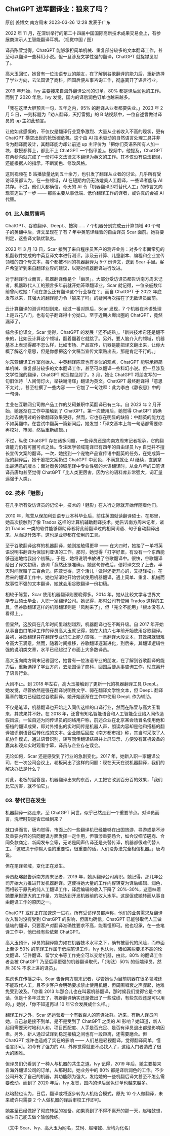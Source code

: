 ## ChatGPT 进军翻译业：狼来了吗？

原创 姜博文 南方周末 2023-03-26 12:28 发表于广东

2022 年 11 月，在深圳举行的第二十四届中国国际高新技术成果交易会上，有参展商演示人工智能翻译耳机。（视觉中国 / 图）

译员陈萱觉得，ChatGPT 能够承担简单机械、重复部分较多的文本翻译工作，甚至可以翻译一些科幻小说。但一旦涉及文学性强的翻译，ChatGPT 就捉襟见肘了。

高大玉回忆，她曾有一位法语专业的朋友，在了解到谷歌翻译的能力后，重新选择了学业方向，去法国读了商科，回国后便从事咨询工作，彻底离开了语言行业。

2019 年开始，Ivy 主要接来自海外翻译公司的订单，80% 都是译后润色的工作。而到了 2020 年后，Ivy 发觉，国内的译后润色订单也越来越多。

「我在这里大胆预言一句，五年之内，95% 的翻译从业者都要失业。」2023 年 2 月 5 日，一则标题为「劝人翻译，天打雷劈」的 B 站视频中，一位自述曾做过译员的 up 主如此预言。

让他如此感慨的，不仅仅是翻译行业竞争激烈、大量从业者收入不高的现状，更有 ChatGPT 横空出世的抢饭碗危机。这个由 AI 技术驱动的自然语言处理工具并非专为翻译而设计，其翻译能力却让前述 up 主评价为「把你们英语系所有人加一块，教授都算上，都比不上 ChatGPT 一个指甲盖」。视频中，他提及，ChatGPT 在两秒内就完成了一份将中文法律文本翻译为英文的工作。其不仅没有语法错误，还能根据人的指示，不断润色、修改风格。

这则视频在 B 站播放量达到五十余万，也引发了翻译从业者的讨论。几乎所有受访译员都认为，在一些领域，AI 在短期内仍无法媲美人工翻译，一些译者能与 AI 共存。不过，他们大都确信，今天的 AI 令「机器翻译即将替代人工」的传言又向现实迈进了一步 —— 那些主要从事低端、低价翻译工作的译者，或许真的会被 AI 代替。

### 01. 比人类厉害吗

ChatGPT、谷歌翻译、DeepL、搜狗…… 7 个机器分别完成云计算领域 40 个句子的英翻中后，译文呈现在了有 7 年中英笔译经验的自由译员 Scar 面前。她将要判定，这些译文孰优孰劣。

2023 年 3 月 13 日，Scar 接到了来自程序员客户的测评业务：对多个市面常见的机翻软件完成的中英互译文本进行测评。涉及云计算、儿童剧本、编程和企业宣传领域的四个母文本，每个都被不同的机器翻译为 5-7 份译文，送到 Scar 手里。客户希望听到来自翻译业界的建议，以期对机器翻译进行改进。

对于翻译行业而言，机器翻译像是个「幽灵」。大部分受访译员都告诉南方周末记者，机器取代人工的预言多年前就开始笼罩翻译业。Scar 就记得，一位亲戚数年前曾问过她：「现在怎么还有翻译这个行业存在？」而自 ChatGPT 于 2022 年底发布以来，其强大的翻译能力令「狼来了吗」的疑问再次摆在了无数译员面前。

云计算翻译的测评时刻到来。经过一番对照后，Scar 发现，7 个机器在术语处理上是五花八门，也有句子翻译得十分拗口。至于近期火爆出圈的 ChatGPT，竟然漏译了。

综合多份译文，Scar 觉得，ChatGPT 的发展「还不成熟」。「新兴技术它还是翻不来的，比如云计算这个领域，翻着翻着它就跳了。另外，要人脑介入的领域，机器基本上表现得都不怎么样，比如市场、产品宣传，机器是能把译文翻出来，让你大概了解这个意思，但是你想把这个文稿当宣传文案贴出去，那是肯定不行的。」

尔东萱翻译工作室创始人、中英翻译陈萱也有类似的观点，ChatGPT 能够承担简单机械、重复部分较多的文本翻译工作，甚至可以翻译一些科幻小说。但一旦涉及文学性强的翻译，ChatGPT 就捉襟见肘了。3 月，她让 ChatGPT 将朋友写的一句旧体诗「人间倚灯火，举袂谢清辉」翻译为英文。ChatGPT 最终翻译得「意思不太对」，甚至杜撰了一些内容 —— 它加了一句注释：此为李白《静夜思》中的一句诗。

主业在互联网公司做产品工作的艾珂兼职中英翻译已有三年。自 2023 年 2 月开始，她逐渐在工作中接触到了 ChatGPT。第一次使用后，她觉得 ChatGPT 的确比过去使用过的谷歌翻译效果更好，然而，它也存在明显的缺陷：中翻英的能力远不如英翻中。在尝试中翻英一篇新闻后，她发觉：「译文基本上每一句话都需要你再校对、审阅，然后重新编辑。」

不过，纵使 ChatGPT 存在诸多问题，一些译员还是向南方周末记者坦承，它的翻译能力仍有可圈可点之处。专注医学领域笔译已有四年的自由译员 Ivy 自觉并不擅长宣传文案的翻译。一次，她接到一个宠物产品宣传语中翻英的任务，在完成第一版的翻译后，她干脆把文案扔进 ChatGPT 中润色，不满意就让 AI 继续，直到拿出最满意的版本；面对商务领域笔译中专业性强的术语翻译时，从业八年的口笔译译员唐均甚至觉得 ChatGPT「比人类更厉害，因为它的语料库非常强大，词汇量远强于人类」。

### 02. 技术「魅影」

在几乎所有受访译员的记忆中，技术的「魅影」在入行之际就开始伴随着他们。

2010 年，陈萱从保加利亚语专业本科毕业后，前往英国就读翻译硕士。在那里，她首次接触到了像 Trados 这样的计算机辅助翻译技术。她告诉南方周末记者，诸如 Trados 一类的软件能够帮助译者将此前翻译过的相同词语、句子自动翻译出来，从而提升效率，这也是业界都在使用的工具。

至于谷歌翻译这样的机器翻译，她则接触得更早 —— 在大四时，她接了一单将英语说明书翻译为保加利亚语的工作。那时，她觉得「打字好累，有没有一个东西能够迅速地给我出个初稿」，于是，她将说明书放进了谷歌翻译中。很快，谷歌翻译给出了译文初稿，选词「竟然还挺准确」。她逐句修改后，便将译文交了上去，半天时间就赚了三百余元。陈萱觉得，这个活儿「做得还挺开心的，又挺轻松」。在后来的翻译工作中，她也渐渐地开始尝试使用机器翻译，遇上简单、重复、机械而故事性不强的文本翻译，她就会用谷歌翻译一份初稿。

相较于陈萱，Scar 使用机器翻译则要晚得多。2014 年，她从比较文学与世界文学专业硕士毕业，入职一家翻译公司。她记得，那时公司有使用 Trados 这样的工具，但谷歌翻译这样的机器翻译则是「风刮来了」，但「完全不能用」「根本没有人看得上」。

但显然，这股风在几年时间里越刮越烈，机器翻译也在不断升级。自 2017 年开始从事自由口笔译工作的译员高大玉就记得，她在大约六七年前开始使用谷歌翻译。最初，谷歌翻译只在翻译专业词汇上能力较强，一旦翻译大段文本，其效果就很难令高大玉满意。然而，随着时间推移，谷歌翻译逐渐进化，到后来，其翻译逻辑性强的说明类文章，水平已经超过了市面上大多数译员。

高大玉向南方周末记者回忆，她曾有一位法语专业的朋友，在了解到谷歌翻译的能力后，重新选择了学业方向，去法国读了商科，回国后便从事咨询工作，彻底离开了语言行业。

大风不止。到 2018 年左右，高大玉接触到了更新一代的机器翻译工具 DeepL。她发觉，尽管依然是强在翻译说明性文字、弱在翻译文学性文本，但 DeepL 翻译篇章的能力已经胜过谷歌翻译。她开始逐渐在工作中使用 DeepL 作为辅助。

不仅是笔译，机器翻译也开始走入同传这样的口译行业，然而在陈萱与高大玉看来，其效果并不好。在 2018 年，还曾有知名智能语音和人工智能企业陷入同传造假风波。一位自述为同传译员的网络用户称，前述企业在北京某会场冒名使用他和搭档的翻译成果，即对外播出的实时同传是机器人声，朗读内容却是他和搭档的翻译被识别语音后转化成的文本。企业随后回应《南方都市报》称，其当时采取了人机协作模式，通过语音识别，转写同传翻译结果并上屏显示，方便没有耳机设备的嘉宾和观众实时观看字幕，译员与企业存在误会。

无论如何，Scar 还是感受到了行业的急剧变化。2017 年，她新入职一家翻译公司，在一次公司会议上，老板问出了这样的问题：现在天天在说机器翻译，我们的解决办法是什么？

对此，老板的回答是，机器翻译出来的东西，人工把它改到百分百的效果，「我们比它厉害，就不怕它」。

### 03. 替代已在发生

机器翻译一路走来，至 ChatGPT 问世，似乎已然走到一个重要节点。对译员而言，洗牌时刻是否已经到来？

就口译而言，唐均觉得，市面上的一些翻译机已经能够在出国旅游、导游或是不涉及重要内容的陪同翻译方面发挥一定作用，但事涉重要场合，如会议细节磋商、合同条款商定、新闻发布会等，无论是同声传译还是交替传译，机器都很难代替人工。「这取决于你输入语的重要性，很重要的话，人们没办法完全相信机器。」唐均说。

但在笔译领域，变化正在发生。

译员赵瑢懿告诉南方周末记者，2019 年，她从翻译公司离职。她记得，那几年公司开始大力推进开发机器翻译。这使得她大量的工作内容转变为译后编辑、润色，而相较于原先的纯人工翻译工作，译后编辑的收入下降了 20%-30%，这意味着她要承担更大的工作量，方能达到开发机器前的收入水平。这是促成她转而从事自由翻译工作的原因之一。

ChatGPT 或许正在加速这一进程。所有受访译员都声称，他们的业务需求及翻译收入暂时没有受到 ChatGPT 的影响，但唐均确信，ChatGPT 已能够取代人工做低端的翻译，只要客户对翻译准确性要求不高，能看懂即可。他也坦承，在一些笔译工作中，他已经有些依赖 ChatGPT。

高大玉预计，译员的翻译能力如在机器技术水平之下，确有被替代的风险，而市面上至少 50% 的笔译工作属于低端笔译工作。Ivy 也认为，诸如某些要求不高的论文翻译、证件翻译、留学文书等工作完全可以交给机器，由此，80% 的翻译工作者会被 ChatGPT 乃至后续更强的机器翻译取代，「（淘汰）50% 的低端译员，然后 30% 不求上进的译员」。

焦虑也在传播之中。Scar 告诉南方周末记者，尽管她认为目前机器在很多领域还不能取代人工，且不少客户会明确要求禁止使用机翻，但周围唱衰之声骤起，她难免受到波及。「你看 2013 年那会儿也在叫嚣机器翻译，那时候我们觉得它是个笑话，但是十多年过去了，机器翻译确实还是做出了一些成绩，有些东西还是可以用的。」她说，「你不知道再过 10 年它会发展成什么样。」

翻译工作之外，Scar 还运营着一个有数百人的笔译社群。近来，有新人译员问她，自己总是接不到单，是不是受到了 ChatGPT 之类的 AI 影响？她知道，新人起用需要天时地利人和，项目匹配度、人手是否充足、是否有译员退出都是影响因素。另外，新人通过试译到稳定接稿之间也有一段距离，还需要磨合。但 ChatGPT 或许也造成了实在的影响 —— 人们总是轻视翻译，觉得翻译简单，懂语言即可。如今有了强力的 AI，外界觉得就更不必找人了，这给入门者造成了很大的困难。

但译员们仍看到了一种人与机器的共生之道。Ivy 记得，2019 年后，她主要接来自海外翻译公司的订单，从那时起，她业务中的 80% 都是译后润色的工作。不少公司开发了自己的机器，其功能颇为强大，发给她的一些机翻后译文甚至不怎么需要改动。而到了 2020 年后，Ivy 发觉，国内的译后润色订单也越来越多。

赵瑢懿也认为，日后，翻译或将逐步转为人机结合模式，原先 10 个人做翻译，未来或许只需要 2 个人做机器的译后审校工作即可。

她甚至已经做好了彻底转型的准备。如果真到了不得不离开的那一天，赵瑢懿想，或许自己能去做个瑜伽教练。

（文中 Scar、Ivy、高大玉为网名，艾珂、赵瑢懿、唐均为化名）
